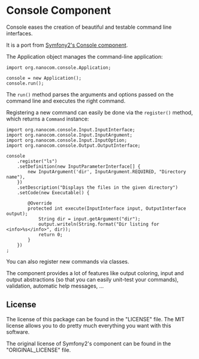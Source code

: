 Console Component
=================

Console eases the creation of beautiful and testable command line interfaces.

It is a port from [Symfony2's Console component](https://github.com/symfony/symfony/tree/master/src/Symfony/Component/Console).

The Application object manages the command-line application:

    import org.nanocom.console.Application;

    console = new Application();
    console.run();

The ``run()`` method parses the arguments and options passed on the command
line and executes the right command.

Registering a new command can easily be done via the ``register()`` method,
which returns a ``Command`` instance:

    import org.nanocom.console.Input.InputInterface;
    import org.nanocom.console.Input.InputArgument;
    import org.nanocom.console.Input.InputOption;
    import org.nanocom.console.Output.OutputInterface;

    console
        .register("ls")
        .setDefinition(new InputParameterInterface[] {
            new InputArgument('dir', InputArgument.REQUIRED, "Directory name"),
        })
        .setDescription("Displays the files in the given directory")
        .setCode(new Executable() {

            @Override
            protected int execute(InputInterface input, OutputInterface output);
                String dir = input.getArgument("dir");
                output.writeln(String.format("Dir listing for <info>%s</info>", dir));
                return 0;
            }
        })
    ;

You can also register new commands via classes.

The component provides a lot of features like output coloring, input and
output abstractions (so that you can easily unit-test your commands),
validation, automatic help messages, ...

License
-------

The license of this package can be found in the "LICENSE" file.
The MIT license allows you to do pretty much everything you want with this software.

The original license of Symfony2's component can be found in the "ORIGINAL_LICENSE" file.
